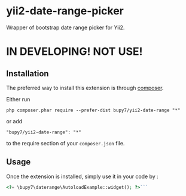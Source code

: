 yii2-date-range-picker
=====================
Wrapper of bootstrap date range picker for Yii2.

# IN DEVELOPING! NOT USE!

Installation
------------

The preferred way to install this extension is through [composer](http://getcomposer.org/download/).

Either run

```
php composer.phar require --prefer-dist bupy7/yii2-date-range "*"
```

or add

```
"bupy7/yii2-date-range": "*"
```

to the require section of your `composer.json` file.


Usage
-----

Once the extension is installed, simply use it in your code by  :

```php
<?= \bupy7\daterange\AutoloadExample::widget(); ?>```

